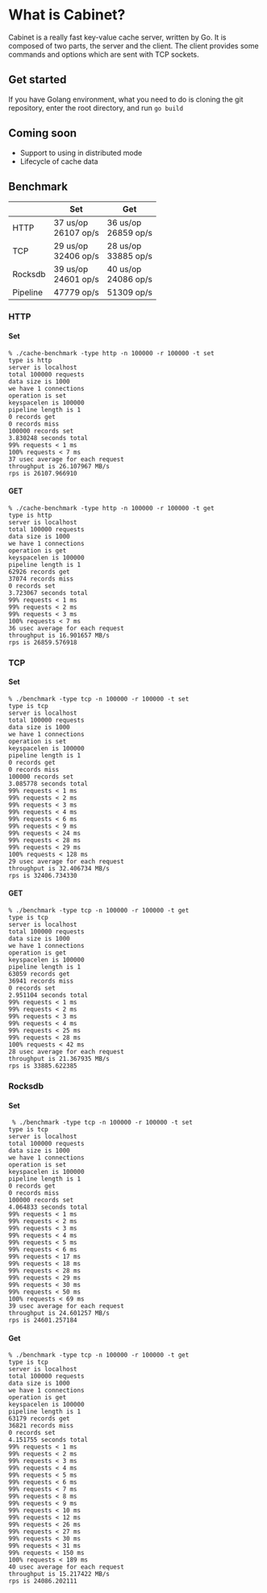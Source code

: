 # What is Cabinet?

Cabinet is a really fast key-value cache server, written by Go. It is composed of two parts, the server and the client.
The client provides some commands and options which are sent with TCP sockets.

## Get started

If you have Golang environment, what you need to do is cloning the git repository, enter the root directory, and
run `go build`

## Coming soon

- Support to using in distributed mode
- Lifecycle of cache data

## Benchmark

|           | Set                       | Get                       |
|-----------|---------------------------|---------------------------|
| HTTP      | 37 us/op </br> 26107 op/s | 36 us/op </br> 26859 op/s |
| TCP       | 29 us/op </br> 32406 op/s | 28 us/op </br> 33885 op/s |
| Rocksdb   | 39 us/op </br> 24601 op/s | 40 us/op </br> 24086 op/s |
| Pipeline  | 47779 op/s                | 51309 op/s                |

### HTTP

#### Set

```text
% ./cache-benchmark -type http -n 100000 -r 100000 -t set
type is http
server is localhost
total 100000 requests
data size is 1000
we have 1 connections
operation is set
keyspacelen is 100000
pipeline length is 1
0 records get
0 records miss
100000 records set
3.830248 seconds total
99% requests < 1 ms
100% requests < 7 ms
37 usec average for each request
throughput is 26.107967 MB/s
rps is 26107.966910
```

#### GET

```text
% ./cache-benchmark -type http -n 100000 -r 100000 -t get
type is http
server is localhost
total 100000 requests
data size is 1000
we have 1 connections
operation is get
keyspacelen is 100000
pipeline length is 1
62926 records get
37074 records miss
0 records set
3.723067 seconds total
99% requests < 1 ms
99% requests < 2 ms
99% requests < 3 ms
100% requests < 7 ms
36 usec average for each request
throughput is 16.901657 MB/s
rps is 26859.576918

```

### TCP

#### Set

```text
% ./benchmark -type tcp -n 100000 -r 100000 -t set
type is tcp
server is localhost
total 100000 requests
data size is 1000
we have 1 connections
operation is set
keyspacelen is 100000
pipeline length is 1
0 records get
0 records miss
100000 records set
3.085778 seconds total
99% requests < 1 ms
99% requests < 2 ms
99% requests < 3 ms
99% requests < 4 ms
99% requests < 6 ms
99% requests < 9 ms
99% requests < 24 ms
99% requests < 28 ms
99% requests < 29 ms
100% requests < 128 ms
29 usec average for each request
throughput is 32.406734 MB/s
rps is 32406.734330

```

#### GET

```text
% ./benchmark -type tcp -n 100000 -r 100000 -t get
type is tcp
server is localhost
total 100000 requests
data size is 1000
we have 1 connections
operation is get
keyspacelen is 100000
pipeline length is 1
63059 records get
36941 records miss
0 records set
2.951104 seconds total
99% requests < 1 ms
99% requests < 2 ms
99% requests < 3 ms
99% requests < 4 ms
99% requests < 25 ms
99% requests < 28 ms
100% requests < 42 ms
28 usec average for each request
throughput is 21.367935 MB/s
rps is 33885.622385

```

### Rocksdb

#### Set

```text
 % ./benchmark -type tcp -n 100000 -r 100000 -t set
type is tcp
server is localhost
total 100000 requests
data size is 1000
we have 1 connections
operation is set
keyspacelen is 100000
pipeline length is 1
0 records get
0 records miss
100000 records set
4.064833 seconds total
99% requests < 1 ms
99% requests < 2 ms
99% requests < 3 ms
99% requests < 4 ms
99% requests < 5 ms
99% requests < 6 ms
99% requests < 17 ms
99% requests < 18 ms
99% requests < 28 ms
99% requests < 29 ms
99% requests < 30 ms
99% requests < 50 ms
100% requests < 69 ms
39 usec average for each request
throughput is 24.601257 MB/s
rps is 24601.257184

```

#### Get

```text
% ./benchmark -type tcp -n 100000 -r 100000 -t get
type is tcp
server is localhost
total 100000 requests
data size is 1000
we have 1 connections
operation is get
keyspacelen is 100000
pipeline length is 1
63179 records get
36821 records miss
0 records set
4.151755 seconds total
99% requests < 1 ms
99% requests < 2 ms
99% requests < 3 ms
99% requests < 4 ms
99% requests < 5 ms
99% requests < 6 ms
99% requests < 7 ms
99% requests < 8 ms
99% requests < 9 ms
99% requests < 10 ms
99% requests < 12 ms
99% requests < 26 ms
99% requests < 27 ms
99% requests < 30 ms
99% requests < 31 ms
99% requests < 150 ms
100% requests < 189 ms
40 usec average for each request
throughput is 15.217422 MB/s
rps is 24086.202111

```
